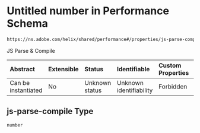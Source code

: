 # Untitled number in Performance Schema

```txt
https://ns.adobe.com/helix/shared/performance#/properties/js-parse-compile
```

JS Parse & Compile

| Abstract            | Extensible | Status         | Identifiable            | Custom Properties | Additional Properties | Access Restrictions | Defined In                                                                 |
| :------------------ | :--------- | :------------- | :---------------------- | :---------------- | :-------------------- | :------------------ | :------------------------------------------------------------------------- |
| Can be instantiated | No         | Unknown status | Unknown identifiability | Forbidden         | Allowed               | none                | [performance.schema.json*](performance.schema.json "open original schema") |

## js-parse-compile Type

`number`
